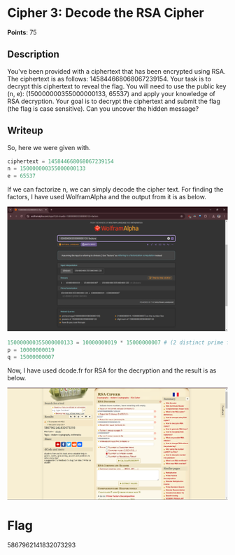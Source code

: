 # Cipher 3: Decode the RSA Cipher
**Points**: 75

## Description
You've been provided with a ciphertext that has been encrypted using RSA. The ciphertext is as follows: 145844668068067239154. Your task is to decrypt this ciphertext to reveal the flag. You will need to use the public key (n, e): (150000000355000000133, 65537) and apply your knowledge of RSA decryption. Your goal is to decrypt the ciphertext and submit the flag (the flag is case sensitive). Can you uncover the hidden message?

## Writeup
So, here we were given with.
```python
ciphertext = 145844668068067239154
n = 150000000355000000133
e = 65537
```

If we can factorize n, we can simply decode the cipher text. For finding the factors, I have used WolframAlpha and the output from it is as below.

![Output for prime factors](primefactors_wolframalpha.png)

```python
150000000355000000133 = 10000000019 * 15000000007 # (2 distinct prime factors)
p = 10000000019
q = 15000000007
```

Now, I have used dcode.fr for RSA for the decryption and the result is as below.

![RSA output](rsa_output.png)

# Flag
5867962141832073293
